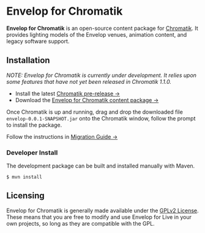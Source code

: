 # Envelop for Chromatik

**Envelop for Chromatik** is an open-source content package for [Chromatik](https://chromatik.co/). It provides lighting models of the Envelop venues, animation content, and legacy software support.

## Installation

_NOTE: Envelop for Chromatik is currently under development. It relies upon some features that have not yet been released in Chromatik 1.1.0._

- Install the latest [Chromatik pre-release &rarr;](https://github.com/heronarts/Chromatik/releases/tag/1.1.1-SNAPSHOT-2025-06-11)
- Download the [Envelop for Chromatik content package &rarr;](https://github.com/EnvelopSound/EnvelopForChromatik/releases/download/0.0.1-SNAPSHOT-2025-06-12/envelop-0.0.1-SNAPSHOT.jar)

Once Chromatik is up and running, drag and drop the downloaded file `envelop-0.0.1-SNAPSHOT.jar` onto the Chromatik window, follow the prompt to install the package.

Follow the instructions in [Migration Guide &rarr;](MIGRATION.md)

### Developer Install

The development package can be built and installed manually with Maven.

```
$ mvn install
```

## Licensing

Envelop for Chromatik is generally made available under the [GPLv2 License](https://www.gnu.org/licenses/old-licenses/gpl-2.0.en.html). These means that you are free to modify and use Envelop for Live in your own projects, so long as they are compatible with the GPL.
